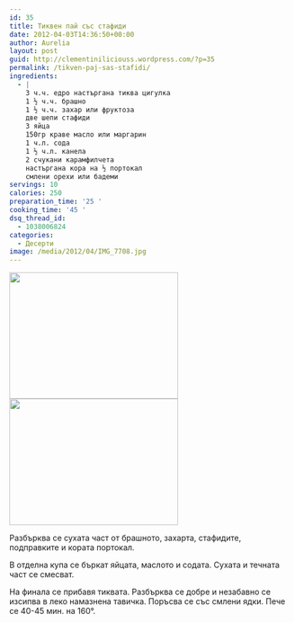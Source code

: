 ```yaml
---
id: 35
title: Тиквен пай със стафиди
date: 2012-04-03T14:36:50+00:00
author: Aurelia
layout: post
guid: http://clementiniliciouss.wordpress.com/?p=35
permalink: /tikven-paj-sas-stafidi/
ingredients:
  - |
    3 ч.ч. едро настъргана тиква цигулка
    1 ½ ч.ч. брашно
    1 ½ ч.ч. захар или фруктоза
    две шепи стафиди
    3 яйца
    150гр краве масло или маргарин
    1 ч.л. сода
    1 ½ ч.л. канела
    2 счукани карамфилчета
    настъргана кора на ½ портокал
    смлени орехи или бадеми
servings: 10
calories: 250
preparation_time: '25 '
cooking_time: '45 '
dsq_thread_id:
  - 1038006824
categories:
  - Десерти
image: /media/2012/04/IMG_7708.jpg
---
```

[<img src="http://aurelias-kitchen.com/wp-content/uploads/2012/04/IMG_7700-300x225.jpg" alt="" title="IMG_7700" width="300" height="225" class="alignleft size-medium wp-image-505" srcset="http://aurelias-kitchen.com/wp-content/uploads/2012/04/IMG_7700-300x225.jpg 300w, http://aurelias-kitchen.com/wp-content/uploads/2012/04/IMG_7700-1024x768.jpg 1024w" sizes="(max-width: 300px) 100vw, 300px" />](http://aurelias-kitchen.com/wp-content/uploads/2012/04/IMG_7700.jpg)[<img src="http://aurelias-kitchen.com/wp-content/uploads/2012/04/IMG_7708-300x225.jpg" alt="" title="IMG_7708" width="300" height="225" class="alignleft size-medium wp-image-503" srcset="http://aurelias-kitchen.com/wp-content/uploads/2012/04/IMG_7708-300x225.jpg 300w, http://aurelias-kitchen.com/wp-content/uploads/2012/04/IMG_7708-1024x768.jpg 1024w" sizes="(max-width: 300px) 100vw, 300px" />](http://aurelias-kitchen.com/wp-content/uploads/2012/04/IMG_7708.jpg) 

Разбърква се сухата част от брашното, захарта, стафидите, подправките и кората портокал.

В отделна купа се бъркат яйцата, маслото и содата. Сухата и течната част се смесват.

На финала се прибавя тиквата. Разбърква се добре и незабавно се изсипва в леко намазнена тавичка. Поръсва се със смлени ядки. Пече се 40-45 мин. на 160°.